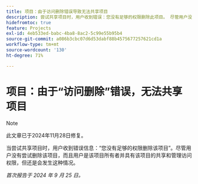 ```yaml
---
title: 项目：由于访问删除错误导致无法共享项目
description: 尝试共享项目时，用户收到错误：您没有足够的权限删除此项目。 尽管用户没有尝试删除该项目，而且用户是该项目所有者并具有该项目的共享和管理访问权限，但还是会发生这种情况。
hidefromtoc: true
feature: Projects
exl-id: 4eb533ed-babc-4ba8-8ac2-5c99e55b95b4
source-git-commit: a086b3cbc07d6d53dabf88b4575677257621cd1a
workflow-type: tm+mt
source-wordcount: '130'
ht-degree: 71%

---
```


# 项目：由于“访问删除”错误，无法共享项目

>[!NOTE]
>
>此文章已于2024年11月28日修复。

当尝试共享项目时，用户收到错误信息：“您没有足够的权限删除该项目”。尽管用户没有尝试删除该项目，而且用户是该项目所有者并具有该项目的共享和管理访问权限，但还是会发生这种情况。

_首次报告于 2024 年 9 月 25 日。_
